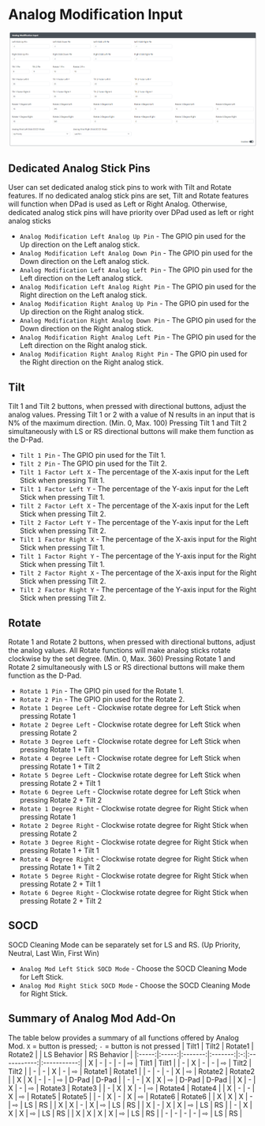 # Analog Modification Input

![GP2040-CE Configuration - Add-Ons Tilt Input](../assets/images/gpc-add-ons-analogmod.png)

## Dedicated Analog Stick Pins
User can set dedicated analog stick pins to work with Tilt and Rotate features.
If no dedicated analog stick pins are set, Tilt and Rotate features will function when DPad is used as Left or Right Analog.
Otherwise, dedicated analog stick pins will have priority over DPad used as left or right analog sticks
* `Analog Modification Left Analog Up Pin` - The GPIO pin used for the Up direction on the Left analog stick.
* `Analog Modification Left Analog Down Pin` - The GPIO pin used for the Down direction on the Left analog stick.
* `Analog Modification Left Analog Left Pin` - The GPIO pin used for the Left direction on the Left analog stick.
* `Analog Modification Left Analog Right Pin` - The GPIO pin used for the Right direction on the Left analog stick.
* `Analog Modification Right Analog Up Pin` - The GPIO pin used for the Up direction on the Right analog stick.
* `Analog Modification Right Analog Down Pin` - The GPIO pin used for the Down direction on the Right analog stick.
* `Analog Modification Right Analog Left Pin` - The GPIO pin used for the Left direction on the Right analog stick.
* `Analog Modification Right Analog Right Pin` - The GPIO pin used for the Right direction on the Right analog stick.

## Tilt
Tilt 1 and Tilt 2 buttons, when pressed with directional buttons, adjust the analog values.
Pressing Tilt 1 or 2 with a value of N results in an input that is N% of the maximum direction. (Min. 0, Max. 100)
Pressing Tilt 1 and Tilt 2 simultaneously with LS or RS directional buttons will make them function as the D-Pad.

* `Tilt 1 Pin` - The GPIO pin used for the Tilt 1.
* `Tilt 2 Pin` - The GPIO pin used for the Tilt 2.
* `Tilt 1 Factor Left X` - The percentage of the X-axis input for the Left Stick when pressing Tilt 1.
* `Tilt 1 Factor Left Y` - The percentage of the Y-axis input for the Left Stick when pressing Tilt 1.
* `Tilt 2 Factor Left X` - The percentage of the X-axis input for the Left Stick when pressing Tilt 2.
* `Tilt 2 Factor Left Y` - The percentage of the Y-axis input for the Left Stick when pressing Tilt 2.
* `Tilt 1 Factor Right X` - The percentage of the X-axis input for the Right Stick when pressing Tilt 1.
* `Tilt 1 Factor Right Y` - The percentage of the Y-axis input for the Right Stick when pressing Tilt 1.
* `Tilt 2 Factor Right X` - The percentage of the X-axis input for the Right Stick when pressing Tilt 2.
* `Tilt 2 Factor Right Y` - The percentage of the Y-axis input for the Right Stick when pressing Tilt 2.

## Rotate
Rotate 1 and Rotate 2 buttons, when pressed with directional buttons, adjust the analog values.
All Rotate functions will make analog sticks rotate clockwise by the set degree. (Min. 0, Max. 360)
Pressing Rotate 1 and Rotate 2 simultaneously with LS or RS directional buttons will make them function as the D-Pad.
* `Rotate 1 Pin` - The GPIO pin used for the Rotate 1.
* `Rotate 2 Pin` - The GPIO pin used for the Rotate 2.
* `Rotate 1 Degree Left` - Clockwise rotate degree for Left Stick when pressing Rotate 1
* `Rotate 2 Degree Left` - Clockwise rotate degree for Left Stick when pressing Rotate 2
* `Rotate 3 Degree Left` - Clockwise rotate degree for Left Stick when pressing Rotate 1 + Tilt 1
* `Rotate 4 Degree Left` - Clockwise rotate degree for Left Stick when pressing Rotate 1 + Tilt 2
* `Rotate 5 Degree Left` - Clockwise rotate degree for Left Stick when pressing Rotate 2 + Tilt 1
* `Rotate 6 Degree Left` - Clockwise rotate degree for Left Stick when pressing Rotate 2 + Tilt 2
* `Rotate 1 Degree Right` - Clockwise rotate degree for Right Stick when pressing Rotate 1
* `Rotate 2 Degree Right` - Clockwise rotate degree for Right Stick when pressing Rotate 2
* `Rotate 3 Degree Right` - Clockwise rotate degree for Right Stick when pressing Rotate 1 + Tilt 1
* `Rotate 4 Degree Right` - Clockwise rotate degree for Right Stick when pressing Rotate 1 + Tilt 2
* `Rotate 5 Degree Right` - Clockwise rotate degree for Right Stick when pressing Rotate 2 + Tilt 1
* `Rotate 6 Degree Right` - Clockwise rotate degree for Right Stick when pressing Rotate 2 + Tilt 2

## SOCD
SOCD Cleaning Mode can be separately set for LS and RS. (Up Priority, Neutral, Last Win, First Win)
* `Analog Mod Left Stick SOCD Mode` - Choose the SOCD Cleaning Mode for Left Stick.
* `Analog Mod Right Stick SOCD Mode` - Choose the SOCD Cleaning Mode for Right Stick.

## Summary of Analog Mod Add-On
The table below provides a summary of all functions offered by Analog Mod.
`X` = button is pressed; `-` = button is not pressed
| Tilt1 | Tilt2 | Rotate1 | Rotate2 |   | LS Behavior | RS Behavior |
|:-----:|:-----:|:-------:|:-------:|:-:|:-----------:|:-----------:|
|   X   |   -   |    -    |    -    | ⇨ |    Tilt1    |    Tilt1    |
|   -   |   X   |    -    |    -    | ⇨ |    Tilt2    |    Tilt2    |
|   -   |   -   |    X    |    -    | ⇨ |   Rotate1   |   Rotate1   |
|   -   |   -   |    -    |    X    | ⇨ |   Rotate2   |   Rotate2   |
|   X   |   X   |    -    |    -    | ⇨ |    D-Pad    |    D-Pad    |
|   -   |   -   |    X    |    X    | ⇨ |    D-Pad    |    D-Pad    |
|   X   |   -   |    X    |    -    | ⇨ |   Rotate3   |   Rotate3   |
|   -   |   X   |    X    |    -    | ⇨ |   Rotate4   |   Rotate4   |
|   X   |   -   |    -    |    X    | ⇨ |   Rotate5   |   Rotate5   |
|   -   |   X   |    -    |    X    | ⇨ |   Rotate6   |   Rotate6   |
|   X   |   X   |    X    |    -    | ⇨ |      LS     |      RS     |
|   X   |   X   |    -    |    X    | ⇨ |      LS     |      RS     |
|   X   |   -   |    X    |    X    | ⇨ |      LS     |      RS     |
|   -   |   X   |    X    |    X    | ⇨ |      LS     |      RS     |
|   X   |   X   |    X    |    X    | ⇨ |      LS     |      RS     |
|   -   |   -   |    -    |    -    | ⇨ |      LS     |      RS     |
